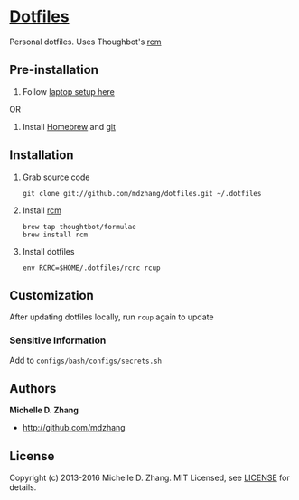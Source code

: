 # [Dotfiles](https://dotfiles.github.io/)

Personal dotfiles. Uses Thoughbot's [rcm][rcm]

## Pre-installation

1. Follow [laptop setup here][laptop]

OR

1. Install [Homebrew](http://brew.sh/) and [git](https://git-scm.com/)

## Installation

1. Grab source code

    ```
    git clone git://github.com/mdzhang/dotfiles.git ~/.dotfiles
    ```

1. Install [rcm][rcm]

    ```
    brew tap thoughtbot/formulae
    brew install rcm
    ```

1. Install dotfiles

    ```
    env RCRC=$HOME/.dotfiles/rcrc rcup
    ```

## Customization

After updating dotfiles locally, run `rcup` again to update

### Sensitive Information

Add to `configs/bash/configs/secrets.sh`

## Authors

**Michelle D. Zhang**

  * <http://github.com/mdzhang>

## License

Copyright (c) 2013-2016 Michelle D. Zhang. MIT Licensed, see [LICENSE](LICENSE.md) for details.

[laptop]: https://github.com/mdzhang/laptop
[rcm]: https://github.com/thoughtbot/rcm
